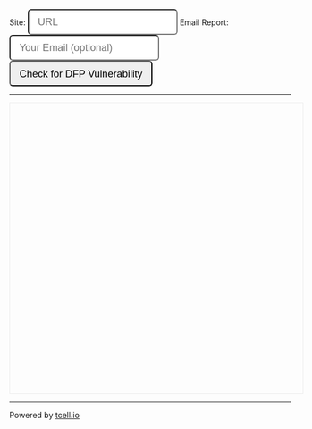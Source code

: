 <!-- Global site tag (gtag.js) - Google Analytics -->
<!-- Google Analytics -->
<script>
window.ga=window.ga||function(){(ga.q=ga.q||[]).push(arguments)};ga.l=+new Date;
ga('create', 'UA-1241000-12', 'auto');
ga('send', 'pageview');
</script>
<script async src='https://www.google-analytics.com/analytics.js'></script>
<!-- End Google Analytics -->


<style>
    
    .input-lg {
    height: 46px;
    padding: 10px 16px;
    font-size: 18px;
    line-height: 1.3333333;
    border-radius: 6px;
}
</style>

<form method="get" action="https://3xaar5y426.execute-api.us-east-1.amazonaws.com/prod/dfp-vuln-checker" id="checkurl">
    <label for="url">Site: <input name="url" id="url" class="input-lg" placeholder="URL"></label>
    <label for="email">Email Report: <input name="email" id="email" class="input-lg" placeholder="Your Email (optional)"></label> &nbsp;<input type="submit" value="Check for DFP Vulnerability" class="input-lg"> <br>
</form>
<hr/>
<div style="padding:10px;border:1px solid #ececec;width:100%;height:500px;overflow:scroll" id="output"></div>
<hr/>
Powered by <a href="http://tcell.io">tcell.io</a>

<script>
  
  var lambdaurl = 'https://3xaar5y426.execute-api.us-east-1.amazonaws.com/prod/dfp-vuln-checker';
  
 
  
  var form = document.getElementById('checkurl');
    var output = document.getElementById('output');

  // Adds a listener for the "submit" event.
  form.addEventListener('submit', function(event) {


    event.preventDefault();
    
    var url = '', email = '';
    try{
      url = (form.url.value || event.srcElement.url.value);
      email = (form.email.value || event.srcElement.email.value);
    }catch(e){}
    
    ga('send', {
            hitType: 'event',
            eventCategory: 'Check URL',
            eventAction: 'submit',
            eventLabel: url + ' ' + email,
            transport: 'beacon' 
    });
    
    lambdaurlrequest = lambdaurl + '?url=' + url;
    //tracker.send("event", "CheckURL", "submit", url + ' ' + email);
    
    //setTimeout(function(){window.location = lambdaurlrequest}, 200);
    
     var xhr = new XMLHttpRequest();
    xhr.open('GET', lambdaurlrequest, true);
    xhr.responseType = 'text';
    output.innerHTML='Checking site now....'
    
    xhr.onload = function () {
        if (xhr.readyState === xhr.DONE) {
            if (xhr.status === 200) {
            console.log(xhr.response.length,(xhr.response.length > 1))
            if(xhr.response.length > 1){
               output.innerHTML=(xhr.responseText);
            }else{
               output.innerHTML='Site is probably not vulnerable.'
               }
            }
        }
    };

xhr.send(null);
    
  });


</script>


